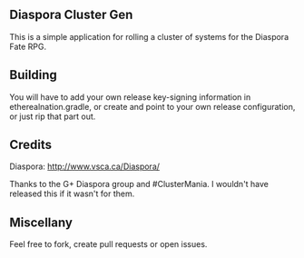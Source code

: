 ## Diaspora Cluster Gen

This is a simple application for rolling a cluster of systems for the Diaspora Fate RPG.

## Building

You will have to add your own release key-signing information in etherealnation.gradle, or create and point to your own release configuration, or just rip that part out.

## Credits
Diaspora: http://www.vsca.ca/Diaspora/

Thanks to the G+ Diaspora group and #ClusterMania. I wouldn't have released this if it wasn't for them.

## Miscellany
Feel free to fork, create pull requests or open issues.